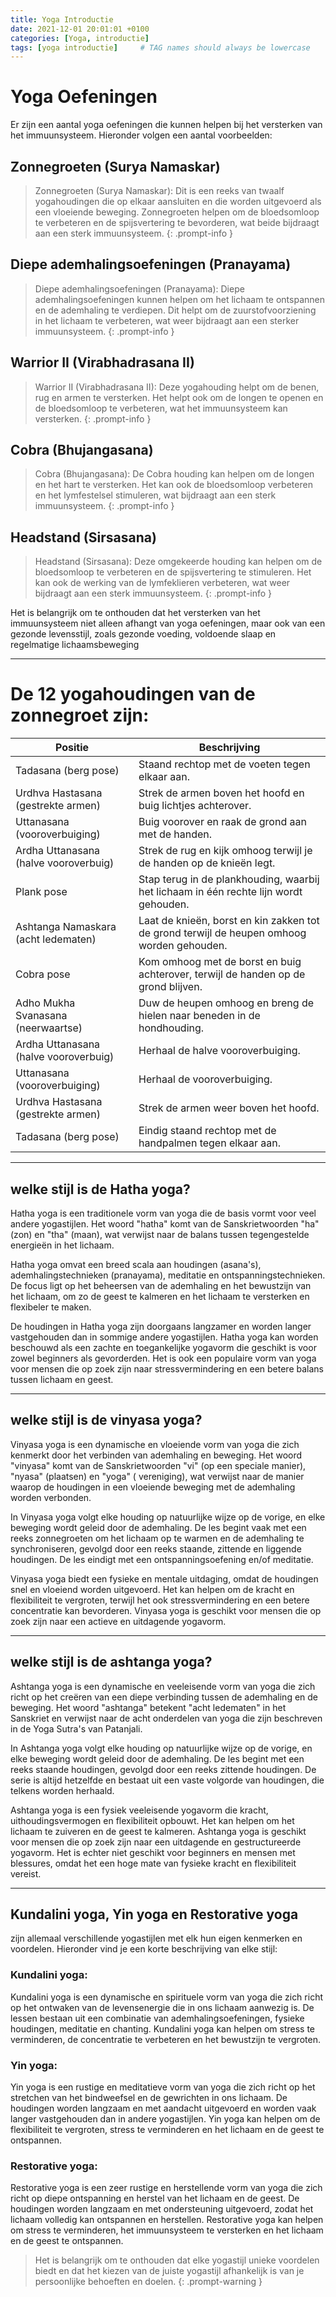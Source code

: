 ```yaml
---
title: Yoga Introductie
date: 2021-12-01 20:01:01 +0100
categories: [Yoga, introductie]
tags: [yoga introductie]     # TAG names should always be lowercase
---
```


# Yoga Oefeningen

Er zijn een aantal yoga oefeningen die kunnen helpen bij het versterken van het immuunsysteem. Hieronder volgen een
aantal voorbeelden:

## Zonnegroeten (Surya Namaskar)

> Zonnegroeten (Surya Namaskar): Dit is een reeks van twaalf yogahoudingen die op elkaar aansluiten en die worden
> uitgevoerd als een vloeiende beweging. Zonnegroeten helpen om de bloedsomloop te verbeteren en de spijsvertering te
> bevorderen, wat beide bijdraagt aan een sterk immuunsysteem.
{: .prompt-info }

## Diepe ademhalingsoefeningen (Pranayama)

> Diepe ademhalingsoefeningen (Pranayama): Diepe ademhalingsoefeningen kunnen helpen om het lichaam te ontspannen en de
> ademhaling te verdiepen. Dit helpt om de zuurstofvoorziening in het lichaam te verbeteren, wat weer bijdraagt aan een
> sterker immuunsysteem.
{: .prompt-info }

## Warrior II (Virabhadrasana II)

> Warrior II (Virabhadrasana II): Deze yogahouding helpt om de benen, rug en armen te versterken. Het helpt ook om de
> longen te openen en de bloedsomloop te verbeteren, wat het immuunsysteem kan versterken.
{: .prompt-info }

## Cobra (Bhujangasana)

> Cobra (Bhujangasana): De Cobra houding kan helpen om de longen en het hart te versterken. Het kan ook de bloedsomloop
> verbeteren en het lymfestelsel stimuleren, wat bijdraagt aan een sterk immuunsysteem.
{: .prompt-info }

## Headstand (Sirsasana)

> Headstand (Sirsasana): Deze omgekeerde houding kan helpen om de bloedsomloop te verbeteren en de spijsvertering te
> stimuleren. Het kan ook de werking van de lymfeklieren verbeteren, wat weer bijdraagt aan een sterk immuunsysteem.
{: .prompt-info }

Het is belangrijk om te onthouden dat het versterken van het immuunsysteem niet alleen afhangt van yoga oefeningen, maar
ook van een gezonde levensstijl, zoals gezonde voeding, voldoende slaap en regelmatige lichaamsbeweging

***

# De 12 yogahoudingen van de zonnegroet zijn:

| Positie                               | Beschrijving                                                                               |
|---------------------------------------|--------------------------------------------------------------------------------------------|
| Tadasana (berg pose)                  | Staand rechtop met de voeten tegen elkaar aan.                                             |
| Urdhva Hastasana (gestrekte armen)    | Strek de armen boven het hoofd en buig lichtjes achterover.                                |
| Uttanasana (vooroverbuiging)          | Buig voorover en raak de grond aan met de handen.                                          |
| Ardha Uttanasana (halve vooroverbuig) | Strek de rug en kijk omhoog terwijl je de handen op de knieën legt.                        |
| Plank pose                            | Stap terug in de plankhouding, waarbij het lichaam in één rechte lijn wordt gehouden.      |
| Ashtanga Namaskara (acht ledematen)   | Laat de knieën, borst en kin zakken tot de grond terwijl de heupen omhoog worden gehouden. |
| Cobra pose                            | Kom omhoog met de borst en buig achterover, terwijl de handen op de grond blijven.         |
| Adho Mukha Svanasana (neerwaartse)    | Duw de heupen omhoog en breng de hielen naar beneden in de hondhouding.                    |
| Ardha Uttanasana (halve vooroverbuig) | Herhaal de halve vooroverbuiging.                                                          |
| Uttanasana (vooroverbuiging)          | Herhaal de vooroverbuiging.                                                                |
| Urdhva Hastasana (gestrekte armen)    | Strek de armen weer boven het hoofd.                                                       |
| Tadasana (berg pose)                  | Eindig staand rechtop met de handpalmen tegen elkaar aan.                                  |

***

## welke stijl is de Hatha yoga?

Hatha yoga is een traditionele vorm van yoga die de basis vormt voor veel andere yogastijlen. Het woord "hatha" komt van
de Sanskrietwoorden "ha" (zon) en "tha" (maan), wat verwijst naar de balans tussen tegengestelde energieën in het
lichaam.

Hatha yoga omvat een breed scala aan houdingen (asana's), ademhalingstechnieken (pranayama), meditatie en
ontspanningstechnieken. De focus ligt op het beheersen van de ademhaling en het bewustzijn van het lichaam, om zo de
geest te kalmeren en het lichaam te versterken en flexibeler te maken.

De houdingen in Hatha yoga zijn doorgaans langzamer en worden langer vastgehouden dan in sommige andere yogastijlen.
Hatha yoga kan worden beschouwd als een zachte en toegankelijke yogavorm die geschikt is voor zowel beginners als
gevorderden. Het is ook een populaire vorm van yoga voor mensen die op zoek zijn naar stressvermindering en een betere
balans tussen lichaam en geest.

***

## welke stijl is de vinyasa yoga?

Vinyasa yoga is een dynamische en vloeiende vorm van yoga die zich kenmerkt door het verbinden van ademhaling en
beweging. Het woord "vinyasa" komt van de Sanskrietwoorden "vi" (op een speciale manier), "nyasa" (plaatsen) en "yoga" (
vereniging), wat verwijst naar de manier waarop de houdingen in een vloeiende beweging met de ademhaling worden
verbonden.

In Vinyasa yoga volgt elke houding op natuurlijke wijze op de vorige, en elke beweging wordt geleid door de ademhaling.
De les begint vaak met een reeks zonnegroeten om het lichaam op te warmen en de ademhaling te synchroniseren, gevolgd
door een reeks staande, zittende en liggende houdingen. De les eindigt met een ontspanningsoefening en/of meditatie.

Vinyasa yoga biedt een fysieke en mentale uitdaging, omdat de houdingen snel en vloeiend worden uitgevoerd. Het kan
helpen om de kracht en flexibiliteit te vergroten, terwijl het ook stressvermindering en een betere concentratie kan
bevorderen. Vinyasa yoga is geschikt voor mensen die op zoek zijn naar een actieve en uitdagende yogavorm.

***

## welke stijl is de ashtanga yoga?

Ashtanga yoga is een dynamische en veeleisende vorm van yoga die zich richt op het creëren van een diepe verbinding
tussen de ademhaling en de beweging. Het woord "ashtanga" betekent "acht ledematen" in het Sanskriet en verwijst naar de
acht onderdelen van yoga die zijn beschreven in de Yoga Sutra's van Patanjali.

In Ashtanga yoga volgt elke houding op natuurlijke wijze op de vorige, en elke beweging wordt geleid door de ademhaling.
De les begint met een reeks staande houdingen, gevolgd door een reeks zittende houdingen. De serie is altijd hetzelfde
en bestaat uit een vaste volgorde van houdingen, die telkens worden herhaald.

Ashtanga yoga is een fysiek veeleisende yogavorm die kracht, uithoudingsvermogen en flexibiliteit opbouwt. Het kan
helpen om het lichaam te zuiveren en de geest te kalmeren. Ashtanga yoga is geschikt voor mensen die op zoek zijn naar
een uitdagende en gestructureerde yogavorm. Het is echter niet geschikt voor beginners en mensen met blessures, omdat
het een hoge mate van fysieke kracht en flexibiliteit vereist.

***

## Kundalini yoga, Yin yoga en Restorative yoga 
zijn allemaal verschillende yogastijlen met elk hun eigen kenmerken en
voordelen. Hieronder vind je een korte beschrijving van elke stijl:

### Kundalini yoga: 
Kundalini yoga is een dynamische en spirituele vorm van yoga die zich richt op het ontwaken van de
levensenergie die in ons lichaam aanwezig is. De lessen bestaan uit een combinatie van ademhalingsoefeningen, fysieke
houdingen, meditatie en chanting. Kundalini yoga kan helpen om stress te verminderen, de concentratie te verbeteren en
het bewustzijn te vergroten.

### Yin yoga: 
Yin yoga is een rustige en meditatieve vorm van yoga die zich richt op het stretchen van het bindweefsel en de
gewrichten in ons lichaam. De houdingen worden langzaam en met aandacht uitgevoerd en worden vaak langer vastgehouden
dan in andere yogastijlen. Yin yoga kan helpen om de flexibiliteit te vergroten, stress te verminderen en het lichaam en
de geest te ontspannen.

### Restorative yoga: 
Restorative yoga is een zeer rustige en herstellende vorm van yoga die zich richt op diepe ontspanning
en herstel van het lichaam en de geest. De houdingen worden langzaam en met ondersteuning uitgevoerd, zodat het lichaam
volledig kan ontspannen en herstellen. Restorative yoga kan helpen om stress te verminderen, het immuunsysteem te
versterken en het lichaam en de geest te ontspannen.

> Het is belangrijk om te onthouden dat elke yogastijl unieke voordelen biedt en dat het kiezen van de juiste yogastijl
afhankelijk is van je persoonlijke behoeften en doelen.
{: .prompt-warning }
